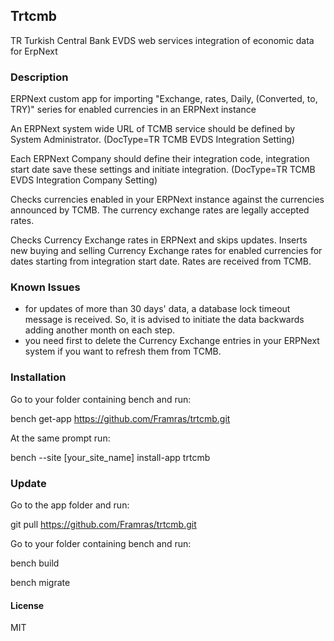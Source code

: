 ## Trtcmb

TR Turkish Central Bank EVDS web services integration of economic data for ErpNext

### Description

ERPNext custom app for importing "Exchange, rates, Daily, (Converted, to, TRY)" series for enabled currencies in an ERPNext instance

An ERPNext system wide URL of TCMB service should be defined by System Administrator. (DocType=TR TCMB EVDS Integration Setting)

Each ERPNext Company should define their integration code, integration start date save these settings and initiate integration. (DocType=TR TCMB EVDS Integration Company Setting)

Checks currencies enabled in your ERPNext instance against the currencies announced by TCMB. The currency exchange rates are legally accepted rates.

Checks Currency Exchange rates in ERPNext and skips updates. Inserts new buying and selling Currency Exchange rates for enabled currencies for dates starting from integration start date. Rates are received from TCMB.

### Known Issues

* for updates of more than 30 days' data, a database lock timeout message is received. So, it is advised to initiate the data backwards adding another month on each step.
* you need first to delete the Currency Exchange entries in your ERPNext system if you want to refresh them from TCMB.

### Installation

Go to your folder containing bench and run:

bench get-app https://github.com/Framras/trtcmb.git

At the same prompt run:

bench --site [your_site_name] install-app trtcmb

### Update

Go to the app folder and run:

git pull https://github.com/Framras/trtcmb.git

Go to your folder containing bench and run:

bench build

bench migrate

#### License

MIT
